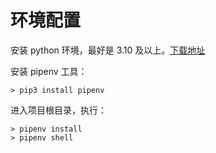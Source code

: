 # 环境配置
安装 python 环境，最好是 3.10 及以上。[下载地址](https://www.python.org/downloads/)

安装 pipenv 工具：
```shell
> pip3 install pipenv
```

进入项目根目录，执行：
```shell
> pipenv install
> pipenv shell
```